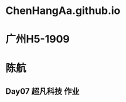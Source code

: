 # ChenHangAa.github.io
# 广州H5-1909 
# 陈航
## Day07 超凡科技 作业
<a herf="ChenHangAa.github.io/陈航Day07作业-超凡科技/code/html/超凡科技作业.html"></a>
